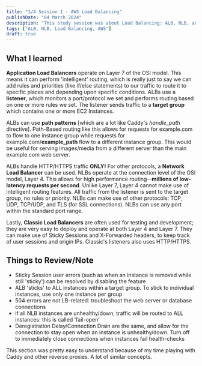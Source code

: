 ```yaml
---
title: "3/4 Session 1 - AWS Load Balancing"
publishDate: "04 March 2024"
description: "This study session was about Load Balancing: ALB, NLB, and Classic LB."
tags: ["ALB, NLB, Load Balancing, AWS"]
draft: true
---
```

## What I learned

**Application Load Balancers** operate on Layer 7 of the OSI model. This means it can perform 'intelligent' routing, which is really just to say we can add rules and priorities (like if/else statements) to our traffic to route it to specific places and depending upon specific conditions. ALBs use a **listener**, which monitors a port/protocol we set and performs routing based on one or more rules we set. The listener sends traffic to a **target group** which contains one or more EC2 Instances.

ALBs can use **path patterns** [which are a lot like Caddy's *handle_path* directive]. Path-Based routing like this allows for requests for example.com to flow to one instance group while requests for example.com/**example_path** flow to a different instance group. This would be useful for serving images/media from a different server than the main example.com web server.

ALBs handle HTTP/HTTPS traffic **ONLY!** For other protocols, a **Network Load Balancer** can be used. NLBs operate at the connection level of the OSI model, Layer 4. This allows for high performance routing--**millions of low-latency requests per second**. Unlike Layer 7, Layer 4 cannot make use of intelligent routing features. All traffic from the listener is sent to the target group, no rules or priority. NLBs can make use of other protocols: TCP, UDP, TCP/UDP, and TLS (for SSL connections). NLBs can use any port within the standard port range.

Lastly, **Classic Load Balancers** are often used for testing and development; they are very easy to deploy and operate at both Layer 4 and Layer 7. They can make use of Sticky Sessions and X-Forwarded headers, to keep track of user sessions and origin IPs. Classic's listeners also uses HTTP/HTTPS. 

## Things to Review/Note

- Sticky Session user errors (such as when an instance is removed while still 'sticky') can be resolved by disabling the feature
- ALB 'sticks' to ALL instances within a target group. To stick to individual instances, use only one instance per group
- 504 errors are not LB-related: troubleshoot the web server or database connections
- if all NLB instances are unhealthy/down, traffic will be routed to ALL instances: this is called 'fail-open'
- Deregistration Delay/Connection Drain are the same, and allow for the connection to stay open when an instance is unhealthy/down. Turn off to immediately close connections when instances fail health-checks

This section was pretty easy to understand because of my time playing with Caddy and other reverse proxies. A lot of similar concepts.